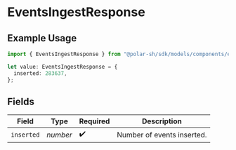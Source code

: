 # EventsIngestResponse

## Example Usage

```typescript
import { EventsIngestResponse } from "@polar-sh/sdk/models/components/eventsingestresponse.js";

let value: EventsIngestResponse = {
  inserted: 283637,
};
```

## Fields

| Field                      | Type                       | Required                   | Description                |
| -------------------------- | -------------------------- | -------------------------- | -------------------------- |
| `inserted`                 | *number*                   | :heavy_check_mark:         | Number of events inserted. |